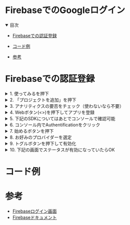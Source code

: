 # FirebaseでのGoogleログイン

<details open="open">
<summary>目次</summary>



- [Firebaseでの認証登録](#Firebaseでの認証登録)
- [コード例](#コード例)


- [参考](#参考)

</details>

# Firebaseでの認証登録

<details>
<summary> 1. 使ってみるを押下</summary>

![開始ページ](./assets/images/firebase-console1.png)

</details>

<details>
<summary> 2. 「プロジェクトを追加」を押下</summary>

![プロジェクトを追加](./assets/images/firebase-console2.png)

</details>

<details>
<summary> 3. アナリティクスの要否をチェック（使わないなら不要）</summary>

![アナリティクスの要否](./assets/images/firebase-console3.png)

</details>

<details>
<summary> 4. Webボタン(<>)を押下してアプリを登録</summary>

![Webボタンを押下](./assets/images/firebase-console4.png)

</details>

<details>
<summary> 5. 下記のSDKについてはあとでコンソールで確認可能</summary>

![SDK](./assets/images/firebase-console5.png)

</details>

<details>
<summary> 6. コンソール内でAuthentificationをクリック</summary>

![Authentification](./assets/images/firebase-console6.png)

</details>

<details>
<summary> 7. 始めるボタンを押下</summary>

![Authentification-start](./assets/images/firebase-console7.png)

</details>

<details>
<summary> 8. お好みのプロバイダーを選定</summary>

![プロバイダー選定](./assets/images/firebase-console8.png)

</details>

<details>
<summary> 9. トグルボタンを押下して有効化</summary>

![Toggle](./assets/images/firebase-console9.png)

</details>

<details>
<summary> 10. 下記の画面でステータスが有効になっていたらOK</summary>

![confirm](./assets/images/firebase-console10.png)

</details>


# コード例

# 参考
- [Firebaseログイン画面](https://firebase.google.com/?hl=ja)
- [Firebaseドキュメント](https://firebase.google.com/docs/auth?hl=ja)
